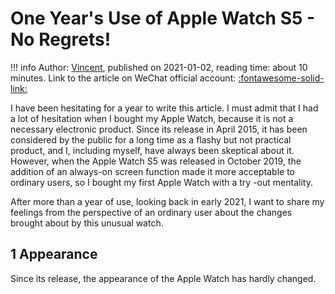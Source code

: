 # One Year's Use of Apple Watch S5 - No Regrets!

!!! info
    Author: [Vincent](https://github.com/Realvincentyuan), published on 2021-01-02, reading time: about 10 minutes. Link to the article on WeChat official account: [:fontawesome-solid-link:](https://mp.weixin.qq.com/s?__biz=MzI4Mjk3NzgxOQ==&mid=2247483756&idx=1&sn=156c43f0f31a273d9ceeabdfd1f44379&chksm=eb90f218dce77b0ea3a2ed3cd9f336f1ecc6fc2ac07298f959e49f8ade0b190d1bece966554f&token=428299100&lang=zh_CN#rd)

I have been hesitating for a year to write this article. I must admit that I had a lot of hesitation when I bought my Apple Watch, because it is not a necessary electronic product. Since its release in April 2015, it has been considered by the public for a long time as a flashy but not practical product, and I, including myself, have always been skeptical about it. However, when the Apple Watch S5 was released in October 2019, the addition of an always-on screen function made it more acceptable to ordinary users, so I bought my first Apple Watch with a try -out mentality.

After more than a year of use, looking back in early 2021, I want to share my feelings from the perspective of an ordinary user about the changes brought about by this unusual watch.

## 1 Appearance

Since its release, the appearance of the Apple Watch has hardly changed.